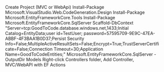 ﻿Create Project (MVC or WebApi)
Install-Package Microsoft.VisualStudio.Web.CodeGeneration.Design
Install-Package Microsoft.EntityFrameworkCore.Tools
Install-Package Microsoft.EntityFrameworkCore.SqlServer
Scaffold-DbContext "Server=tcp:GoodToCode.database.windows.net,1433;Initial Catalog=EntityData;user id=TestUser; password=57595709-9E9C-47EA-ABBF-4F3BAA1B0D37;Persist Security Info=False;MultipleActiveResultSets=False;Encrypt=True;TrustServerCertificate=False;Connection Timeout=30;Application Name=GoodToCodeEntities;" Microsoft.EntityFrameworkCore.SqlServer -OutputDir Models
Right-click Controllers folder, Add Controller, MVC/WebAPI with EF Actions